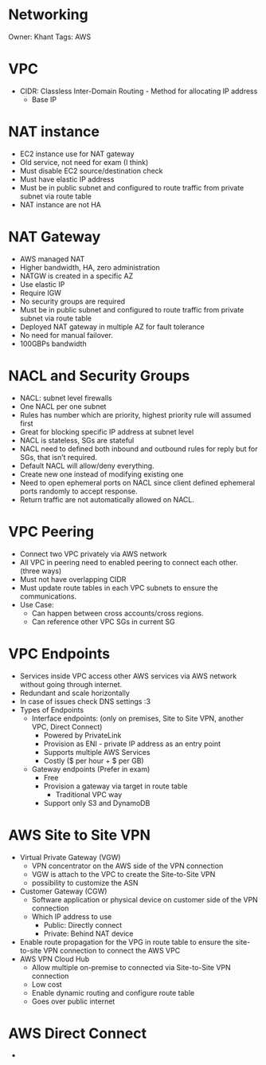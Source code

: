 # Networking

Owner: Khant
Tags: AWS

# VPC

- CIDR: Classless Inter-Domain Routing - Method for allocating IP address
    - Base IP

# NAT instance

- EC2 instance use for NAT gateway
- Old service, not need for exam (I think)
- Must disable EC2 source/destination check
- Must have elastic IP address
- Must be in public subnet and configured to route traffic from private subnet via route table
- NAT instance are not HA

# NAT Gateway

- AWS managed NAT
- Higher bandwidth, HA, zero administration
- NATGW is created in a specific AZ
- Use elastic IP
- Require IGW
- No security groups are required
- Must be in public subnet and configured to route traffic from private subnet via route table
- Deployed NAT gateway in multiple AZ for fault tolerance
- No need for manual failover.
- 100GBPs bandwidth

# NACL and Security Groups

- NACL: subnet level firewalls
- One NACL per one subnet
- Rules has number which are priority, highest priority rule will assumed first
- Great for blocking specific IP address at subnet level
- NACL is stateless, SGs are stateful
- NACL need to defined both inbound and outbound rules for reply but for SGs, that isn’t required.
- Default NACL will allow/deny everything.
- Create new one instead of modifying existing one
- Need to open ephemeral ports on NACL since client defined ephemeral ports randomly to accept response.
- Return traffic are not automatically allowed on NACL.

# VPC Peering

- Connect two VPC privately via AWS network
- All VPC in peering need to enabled peering to connect each other. (three ways)
- Must not have overlapping CIDR
- Must update route tables in each VPC subnets to ensure the communications.
- Use Case:
    - Can happen between cross accounts/cross regions.
    - Can reference other VPC SGs in current SG

# VPC Endpoints

- Services inside VPC access other AWS services via AWS network without going through internet.
- Redundant and scale horizontally
- In case of issues check DNS settings :3
- Types of Endpoints
    - Interface endpoints: (only on premises, Site to Site VPN, another VPC, Direct Connect)
        - Powered by PrivateLink
        - Provision as ENI - private IP address as an entry point
        - Supports multiple AWS Services
        - Costly ($ per hour + $ per GB)
    - Gateway endpoints (Prefer in exam)
        - Free
        - Provision a gateway via target in route table
            - Traditional VPC way
        - Support only S3 and DynamoDB
        

# AWS Site to Site VPN

- Virtual Private Gateway (VGW)
    - VPN concentrator on the AWS side of the VPN connection
    - VGW is attach to the VPC to create the Site-to-Site VPN
    - possibility to customize the ASN
- Customer Gateway (CGW)
    - Software application or physical device on customer side of the VPN connection
    - Which IP address to use
        - Public: Directly connect
        - Private: Behind NAT device
- Enable route propagation for the VPG in route table to ensure the site-to-site VPN connection to connect the AWS VPC
- AWS VPN Cloud Hub
    - Allow multiple on-premise to connected via Site-to-Site VPN connection
    - Low cost
    - Enable dynamic routing and configure route table
    - Goes over public internet

# AWS Direct Connect

-